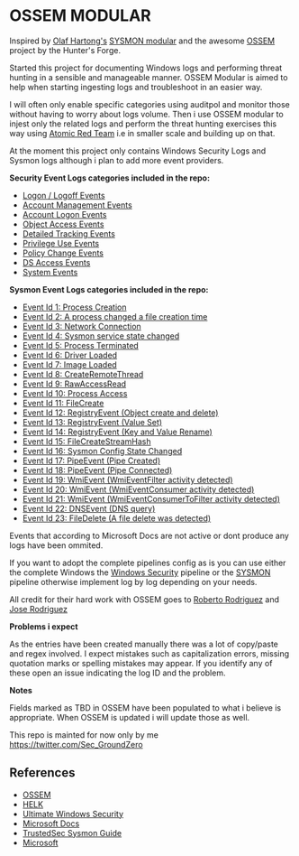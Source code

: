 # OSSEM MODULAR

Inspired by [Olaf Hartong's](https://twitter.com/olafhartong) [SYSMON modular](https://github.com/olafhartong/sysmon-modular) and the awesome [OSSEM](https://github.com/hunters-forge/OSSEM) project by the Hunter's Forge.

Started this project for documenting Windows logs and performing threat hunting in a sensible and manageable manner. OSSEM Modular is aimed to help when starting ingesting logs and troubleshoot in an easier way.

I will often only enable specific categories using auditpol and monitor those without having to worry about logs volume. Then i use OSSEM modular to injest only the related logs and perform the threat hunting exercises this way using [Atomic Red Team](https://github.com/redcanaryco/atomic-red-team) i.e in smaller scale and building up on that.

At the moment this project only contains Windows Security Logs and Sysmon logs although i plan to add more event providers.

**Security Event Logs categories included in the repo:**

- [Logon / Logoff Events](https://github.com/secgroundzero/ossem_modular/tree/master/Logon-Logoff%20Events)
 - [Account Management Events](https://github.com/secgroundzero/ossem_modular/tree/master/Windows%20Security%20Logs/Account%20Management%20Events)
- [Account Logon Events](https://github.com/secgroundzero/ossem_modular/tree/master/Account%20Logon%20Events)
- [Object Access Events](https://github.com/secgroundzero/ossem_modular/tree/master/Object%20Access%20Events)
- [Detailed Tracking Events](https://github.com/secgroundzero/ossem_modular/tree/master/Detailed%20Tracking%20Events)
- [Privilege Use Events](https://github.com/secgroundzero/ossem_modular/tree/master/Privilege%20Use%20Events)
- [Policy Change Events](https://github.com/secgroundzero/ossem_modular/tree/master/Windows%20Security%20Logs/Policy%20Change%20Events)
- [DS Access Events](https://github.com/secgroundzero/ossem_modular/tree/master/DS%20Access%20Events)
- [System Events](https://github.com/secgroundzero/ossem_modular/tree/master/System%20Events)

**Sysmon Event Logs categories included in the repo:**

- [Event Id 1: Process Creation](https://github.com/secgroundzero/ossem_modular/blob/master/SYSMON/EventId-1.md)
- [Event Id 2: A process changed a file creation time](https://github.com/secgroundzero/ossem_modular/blob/master/SYSMON/EventId-2.md)
- [Event Id 3: Network Connection](https://github.com/secgroundzero/ossem_modular/blob/master/SYSMON/EventId-3.md)
- [Event Id 4: Sysmon service state changed](https://github.com/secgroundzero/ossem_modular/blob/master/SYSMON/EventId-4.md)
- [Event Id 5: Process Terminated](https://github.com/secgroundzero/ossem_modular/blob/master/SYSMON/EventId-5.md)
- [Event Id 6: Driver Loaded](https://github.com/secgroundzero/ossem_modular/blob/master/SYSMON/EventId-6.md)
- [Event Id 7: Image Loaded](https://github.com/secgroundzero/ossem_modular/blob/master/SYSMON/EventId-7.md)
- [Event Id 8: CreateRemoteThread](https://github.com/secgroundzero/ossem_modular/blob/master/SYSMON/EventId-8.md)
- [Event Id 9: RawAccessRead](https://github.com/secgroundzero/ossem_modular/blob/master/SYSMON/EventId-9.md)
- [Event Id 10: Process Access](https://github.com/secgroundzero/ossem_modular/blob/master/SYSMON/EventId-10.md)
- [Event Id 11: FileCreate](https://github.com/secgroundzero/ossem_modular/blob/master/SYSMON/EventId-11.md)
- [Event Id 12: RegistryEvent (Object create and delete)](https://github.com/secgroundzero/ossem_modular/blob/master/SYSMON/EventId-12.md)
- [Event Id 13: RegistryEvent (Value Set)](https://github.com/secgroundzero/ossem_modular/blob/master/SYSMON/EventId-13.md)
- [Event Id 14: RegistryEvent (Key and Value Rename)](https://github.com/secgroundzero/ossem_modular/blob/master/SYSMON/EventId-14.md)
- [Event Id 15: FileCreateStreamHash](https://github.com/secgroundzero/ossem_modular/blob/master/SYSMON/EventId-15.md)
- [Event Id 16: Sysmon Config State Changed](https://github.com/secgroundzero/ossem_modular/blob/master/SYSMON/EventId-16.md)
- [Event Id 17: PipeEvent (Pipe Created)](https://github.com/secgroundzero/ossem_modular/blob/master/SYSMON/EventId-17.md)
- [Event Id 18: PipeEvent (Pipe Connected)](https://github.com/secgroundzero/ossem_modular/blob/master/SYSMON/EventId-18.md)
- [Event Id 19: WmiEvent (WmiEventFilter activity detected)](https://github.com/secgroundzero/ossem_modular/blob/master/SYSMON/EventId-19.md)
- [Event Id 20: WmiEvent (WmiEventConsumer activity detected)](https://github.com/secgroundzero/ossem_modular/blob/master/SYSMON/EventId-20.md)
- [Event Id 21: WmiEvent (WmiEventConsumerToFilter activity detected)](https://github.com/secgroundzero/ossem_modular/blob/master/SYSMON/EventId-21.md)
- [Event Id 22: DNSEvent (DNS query)](https://github.com/secgroundzero/ossem_modular/blob/master/SYSMON/EventId-22.md)
- [Event Id 23: FileDelete (A file delete was detected)](https://github.com/secgroundzero/ossem_modular/blob/master/SYSMON/EventId-23.md)

Events that according to Microsoft Docs are not active or dont produce any logs have been ommited. 

If you want to adopt the complete pipelines config as is you can use either the complete Windows the [Windows Security](https://github.com/secgroundzero/ossem_modular/blob/master/pipelines/windows_security_events.conf) pipeline or the [SYSMON](https://github.com/secgroundzero/ossem_modular/blob/master/pipelines/1001-sysmon_pipeline.conf) pipeline otherwise implement log by log depending on your needs.

All credit for their hard work with OSSEM goes to [Roberto Rodriguez](https://twitter.com/Cyb3rWard0g) and [Jose Rodriguez](https://twitter.com/Cyb3rPandaH)

**Problems i expect**

As the entries have been created manually there was a lot of copy/paste and regex involved. I expect mistakes such as capitalization errors, missing quotation marks or spelling mistakes may appear. If you identify any of these open an issue indicating the log ID and the problem. 

**Notes**

Fields marked as TBD in OSSEM have been populated to what i believe is appropriate. When OSSEM is updated i will update those as well.

This repo is mainted for now only by me <https://twitter.com/Sec_GroundZero>

## References 
- [OSSEM](https://github.com/hunters-forge/OSSEM)
- [HELK](https://github.com/Cyb3rWard0g/HELK)
- [Ultimate Windows Security](https://www.ultimatewindowssecurity.com/)
- [Microsoft Docs](https://github.com/MicrosoftDocs/windows-itpro-docs/tree/master/windows/security/threat-protection/auditing)
- [TrustedSec Sysmon Guide](https://github.com/trustedsec/SysmonCommunityGuide/blob/master/process-creation.md)
- [Microsoft](https://docs.microsoft.com/en-us/sysinternals/downloads/sysmon)
